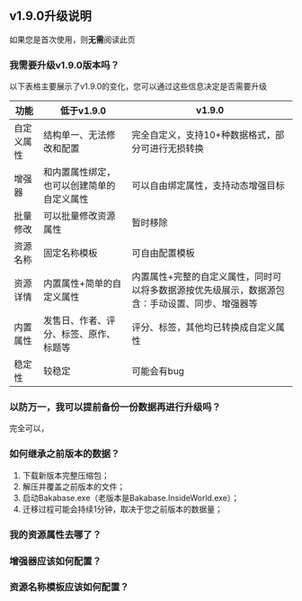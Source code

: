 ## v1.9.0升级说明 <!-- {docsify-ignore} -->

如果您是首次使用，则**无需**阅读此页

### 我需要升级v1.9.0版本吗？

以下表格主要展示了v1.9.0的变化，您可以通过这些信息决定是否需要升级

| 功能 | 低于v1.9.0 | v1.9.0 |
| ------------- | ------------- | ------------- |
| 自定义属性 | 结构单一、无法修改和配置 | 完全自定义，支持10+种数据格式，部分可进行无损转换 |
| 增强器 | 和内置属性绑定，也可以创建简单的自定义属性 | 可以自由绑定属性，支持动态增强目标 |
| 批量修改 | 可以批量修改资源属性 | 暂时移除 |
| 资源名称 | 固定名称模板 | 可自由配置模板 |
| 资源详情 | 内置属性+简单的自定义属性 | 内置属性+完整的自定义属性，同时可以将多数据源按优先级展示，数据源包含：手动设置、同步、增强器等 |
| 内置属性 | 发售日、作者、评分、标签、原作、标题等 | 评分、标签，其他均已转换成自定义属性 |
| 稳定性 | 较稳定 | 可能会有bug |

### 以防万一，我可以提前备份一份数据再进行升级吗？

完全可以，

### 如何继承之前版本的数据？

1. 下载新版本完整压缩包；
2. 解压并覆盖之前版本的文件；
3. 启动Bakabase.exe（老版本是Bakabase.InsideWorld.exe）；
4. 迁移过程可能会持续1分钟，取决于您之前版本的数据量；

### 我的资源属性去哪了？

### 增强器应该如何配置？

### 资源名称模板应该如何配置？

### 